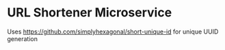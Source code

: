 # URL Shortener Microservice

Uses https://github.com/simplyhexagonal/short-unique-id for unique UUID generation
